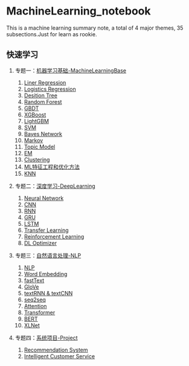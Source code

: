 # MachineLearning_notebook
This is a machine learning summary note, a total of 4 major themes, 35 subsections.Just for learn as rookie.


## 快速学习

1. 专题一：[机器学习基础-MachineLearningBase](https://github.com/wuzhaoqi1015/MachineLearningNote/tree/main/MachineLearningBase)
   1. [Liner Regression](https://github.com/wuzhaoqi1015/MachineLearningNote/tree/main/MachineLearningBase/1_Liner%20Regression)
   2. [Logistics Regression](https://github.com/wuzhaoqi1015/MachineLearningNote/tree/main/MachineLearningBase/2_Logistics%20Regression)
   3. [Desition Tree](https://github.com/wuzhaoqi1015/MachineLearningNote/tree/main/MachineLearningBase/3_Desition%20Tree)
   4. [Random Forest](https://github.com/wuzhaoqi1015/MachineLearningNote/tree/main/MachineLearningBase/4_Random%20Forest)
   5. [GBDT](https://github.com/wuzhaoqi1015/MachineLearningNote/tree/main/MachineLearningBase/5_GBDT)
   6. [XGBoost](https://github.com/wuzhaoqi1015/MachineLearningNote/tree/main/MachineLearningBase/6_XGBoost)
   7. [LightGBM](https://github.com/wuzhaoqi1015/MachineLearningNote/tree/main/MachineLearningBase/7_LightGBM)
   8. [SVM](https://github.com/wuzhaoqi1015/MachineLearningNote/tree/main/MachineLearningBase/8_SVM)
   9. [Bayes Network](https://github.com/wuzhaoqi1015/MachineLearningNote/tree/main/MachineLearningBase/9_Bayes%20Network)
   10. [Markov](https://github.com/wuzhaoqi1015/MachineLearningNote/tree/main/MachineLearningBase/10_Markov)
   11. [Topic Model](https://github.com/wuzhaoqi1015/MachineLearningNote/tree/main/MachineLearningBase/11_Topic%20Model)
   12. [EM](https://github.com/wuzhaoqi1015/MachineLearningNote/tree/main/MachineLearningBase/12_EM)
   13. [Clustering](https://github.com/wuzhaoqi1015/MachineLearningNote/tree/main/MachineLearningBase/13_Clustering)
   14. [ML特征工程和优化方法](https://github.com/wuzhaoqi1015/MachineLearningNote/tree/main/MachineLearningBase/14_ML%E7%89%B9%E5%BE%81%E5%B7%A5%E7%A8%8B%E5%92%8C%E4%BC%98%E5%8C%96%E6%96%B9%E6%B3%95)
   15. [KNN](https://github.com/wuzhaoqi1015/MachineLearningNote/tree/main/MachineLearningBase/15_KNN)

2. 专题二：[深度学习-DeepLearning](https://github.com/wuzhaoqi1015/MachineLearningNote/tree/main/DeepLearning)
   1. [Neural Network](https://github.com/wuzhaoqi1015/MachineLearningNote/tree/main/DeepLearning/16_Neural%20Network)
   2. [CNN](https://github.com/wuzhaoqi1015/MachineLearningNote/tree/main/DeepLearning/17_CNN)
   3. [RNN](https://github.com/wuzhaoqi1015/MachineLearningNote/tree/main/DeepLearning/18_RNN)
   4. [GRU](https://github.com/wuzhaoqi1015/MachineLearningNote/tree/main/DeepLearning/19_GRU)
   5. [LSTM](https://github.com/wuzhaoqi1015/MachineLearningNote/tree/main/DeepLearning/20_LSTM)
   6. [Transfer Learning](https://github.com/wuzhaoqi1015/MachineLearningNote/tree/main/DeepLearning/21_Transfer%20Learning)
   7. [Reinforcement Learning](https://github.com/wuzhaoqi1015/MachineLearningNote/tree/main/DeepLearning/22_Reinforcement%20Learning)
   8. [DL Optimizer](https://github.com/wuzhaoqi1015/MachineLearningNote/tree/main/DeepLearning/23_DL%20Optimizer)
   
3. 专题三：[自然语言处理-NLP](https://github.com/wuzhaoqi1015/MachineLearningNote/tree/main/NLP)
   1. [NLP](https://github.com/wuzhaoqi1015/MachineLearningNote/tree/main/NLP/24_NLP)
   2. [Word Embedding](https://github.com/wuzhaoqi1015/MachineLearningNote/tree/main/NLP/25_Word%20Embedding)
   3. [fastText](https://github.com/wuzhaoqi1015/MachineLearningNote/tree/main/NLP/26_fastText)
   4. [GloVe](https://github.com/wuzhaoqi1015/MachineLearningNote/tree/main/NLP/27_GloVe)
   5. [textRNN & textCNN](https://github.com/wuzhaoqi1015/MachineLearningNote/tree/main/NLP/28_textRNN%20%26%20textCNN)
   6. [seq2seq](https://github.com/wuzhaoqi1015/MachineLearningNote/tree/main/NLP/29_seq2seq)
   7. [Attention](https://github.com/wuzhaoqi1015/MachineLearningNote/tree/main/NLP/30_Attention)
   8. [Transformer](https://github.com/wuzhaoqi1015/MachineLearningNote/tree/main/NLP/31_Transformer)
   9. [BERT](https://github.com/wuzhaoqi1015/MachineLearningNote/tree/main/NLP/32_BERT)
   10. [XLNet](https://github.com/wuzhaoqi1015/MachineLearningNote/tree/main/NLP/33_XLNet)
   
4. 专题四：[系统项目-Project](https://github.com/wuzhaoqi1015/MachineLearningNote/tree/main/Project)
   1. [Recommendation System](https://github.com/wuzhaoqi1015/MachineLearningNote/tree/main/Project/34_Recommendation%20System)
   2. [Intelligent Customer Service](https://github.com/wuzhaoqi1015/MachineLearningNote/tree/main/Project/35_Intelligent%20Customer%20Service)

